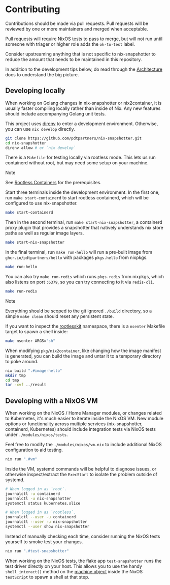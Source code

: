 # Contributing

Contributions should be made via pull requests. Pull requests will be reviewed
by one or more maintainers and merged when acceptable.

Pull requests will require NixOS tests to pass to merge, but will not run until
someone with triager or higher role adds the `ok-to-test` label.

Consider upstreaming anything that is not specific to nix-snapshotter to reduce
the amount that needs to be maintained in this repository.

In addition to the development tips below, do read through the
[Architecture](docs/architecture.md) docs to understand the big picture.

## Developing locally

When working on Golang changes in nix-snapshotter or nix2container, it is
usually faster compiling locally rather than inside of Nix. Any new features
should include accompanying Golang unit tests.

This project uses [direnv](https://github.com/direnv/direnv) to enter a
development environment. Otherwise, you can use `nix develop` directly.

```sh
git clone https://github.com/pdtpartners/nix-snapshotter.git
cd nix-snapshotter
direnv allow # or `nix develop`
```

There is a `Makefile` for testing locally via rootless mode. This lets us run
containerd without root, but may need some setup on your machine.

> [!NOTE]
> See [Rootless Containers][rootless-containers] for the prerequisites.

Start three terminals inside the development environment. In the first one,
run `make start-containerd` to start rootless containerd, which will be
configured to use nix-snapshotter.

```sh
make start-containerd
```

Then in the second terminal, run `make start-nix-snapshotter`, a containerd proxy
plugin that provides a snapshotter that natively understands nix store paths
as well as regular image layers.

```sh
make start-nix-snapshotter
```

In the final terminal, run `make run-hello` will run a pre-built image from
`ghcr.io/pdtpartners/hello` with packages `pkgs.hello` from nixpkgs.

```sh
make run-hello
```

You can also try `make run-redis` which runs `pkgs.redis` from nixpkgs, which
also listens on port `:6379`, so you can try connecting to it via
`redis-cli`.

```sh
make run-redis
```

> [!NOTE]
> Everything should be scoped to the git ignored `./build` directory, so a
> simple `make clean` should reset any persistent state.

If you want to inspect the [rootlesskit][rootlesskit] namespace, there is a `nsenter`
Makefile target to spawn a shell inside:

```sh
make nsenter ARGS="sh"
```

When modifying `pkg/nix2container`, like changing how the image manifest is
generated, you can build the image and untar it to a temporary directory to
poke around.

```sh
nix build ".#image-hello"
mkdir tmp
cd tmp
tar -xvf ../result
```

## Developing with a NixOS VM

When working on the NixOS / Home Manager modules, or changes related to
Kubernetes, it's much easier to iterate inside the NixOS VM. New module options
or functionality across multiple services (nix-snapshotter, containerd,
Kubernetes) should include integration tests via NixOS tests under
`./modules/nixos/tests`.

Feel free to modify the `./modules/nixos/vm.nix` to include additional NixOS
configuration to aid testing.

```sh
nix run ".#vm"
```

Inside the VM, systemd commands will be helpful to diagnose issues, or
otherwise inspect/extract the `ExecStart` to isolate the problem outside of
systemd.

```sh
# When logged in as `root`.
journalctl -u containerd
journalctl -u nix-snapshotter
systemctl status kubernetes.slice

# When logged in as `rootless`.
journalctl --user -u containerd
journalctl --user -u nix-snapshotter
systemctl --user show nix-snapshotter
```

Instead of manually checking each time, consider running the NixOS tests
yourself to smoke test your changes.

```sh
nix run ".#test-snapshotter"
```

When working on the NixOS tests, the flake app `test-snapshotter` runs the test
driver directly on your host. This allows you to use the handy
`shell_interact()` method on the [machine object][machine-object] inside the
NixOS `testScript` to spawn a shell at that step.

[machine-object]: https://nixos.org/manual/nixos/stable/#ssec-machine-objects
[rootless-containers]: https://rootlesscontaine.rs/getting-started/common/
[rootlesskit]: https://github.com/rootless-containers/rootlesskit
